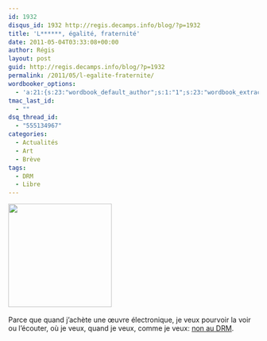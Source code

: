 ```yaml
---
id: 1932
disqus_id: 1932 http://regis.decamps.info/blog/?p=1932
title: 'L******, égalité, fraternité'
date: 2011-05-04T03:33:08+00:00
author: Régis
layout: post
guid: http://regis.decamps.info/blog/?p=1932
permalink: /2011/05/l-egalite-fraternite/
wordbooker_options:
  - 'a:21:{s:23:"wordbook_default_author";s:1:"1";s:23:"wordbook_extract_length";s:3:"256";s:25:"wordbooker_like_share_too";s:2:"on";s:21:"wordbooker_like_width";s:3:"250";s:27:"wordbooker_like_button_page";s:2:"on";s:25:"wordbook_fbshare_location";s:3:"top";s:24:"wordbook_fblike_location";s:3:"top";s:22:"wordbook_fblike_action";s:9:"recommend";s:27:"wordbook_fblike_colorscheme";s:4:"dark";s:20:"wordbook_fblike_font";s:5:"arial";s:22:"wordbook_fblike_button";s:12:"button_count";s:21:"wordbook_fblike_faces";s:5:"false";s:18:"wordbook_attribute";s:0:"";s:29:"wordbook_republish_time_frame";s:2:"10";s:29:"wordbooker_status_update_text";s:33:"New blog post :  %title% - %link%";s:19:"wordbook_actionlink";s:3:"300";s:32:"wordbook_description_meta_length";s:3:"350";s:18:"wordbook_page_post";s:4:"-100";s:18:"wordbook_orandpage";s:1:"2";s:24:"wordbooker_comment_email";s:23:"regis.decamps@gmail.com";s:18:"wordbook_noncename";s:10:"3243f90b8a";}'
tmac_last_id:
  - ""
dsq_thread_id:
  - "555134967"
categories:
  - Actualités
  - Art
  - Brève
tags:
  - DRM
  - Libre
---
```

[<img src="/blog/wp-content/uploads/2011/05/Dadrm2011-yellow-triangle.png" alt="" title="Day against DRM" width="208" height="208" class="alignright size-full wp-image-1933" srcset="/blog/wp-content/uploads/2011/05/Dadrm2011-yellow-triangle.png 208w, /blog/wp-content/uploads/2011/05/Dadrm2011-yellow-triangle-150x150.png 150w" sizes="(max-width: 208px) 100vw, 208px" />](http://www.april.org/que-sont-les-drm)
  
Parce que quand j’achète une œuvre électronique, je veux pourvoir la voir ou l’écouter, où je veux, quand je veux, comme je veux: [non au DRM](http://www.april.org/que-sont-les-drm).
